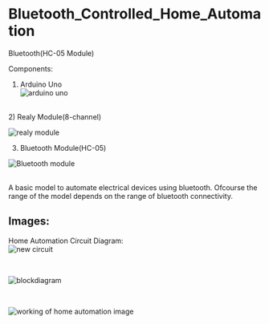 # Bluetooth_Controlled_Home_Automation
Bluetooth(HC-05 Module)

Components:
<br>
1) Arduino Uno<br>
![arduino uno](https://user-images.githubusercontent.com/91725049/163073296-73304f60-cdca-45a5-8092-c10be68120c2.jpg)
<br>
2) Realy Module(8-channel)
<br>

![realy module](https://user-images.githubusercontent.com/91725049/163074206-be89d29e-355c-4c08-afa4-b261155806e8.jpg)

3) Bluetooth Module(HC-05)<br>
 
![Bluetooth module](https://user-images.githubusercontent.com/91725049/163074012-7b112643-c32c-434c-9164-df59c572a452.jpg)


<br>
A basic model to automate electrical devices using bluetooth.
Ofcourse the range of the model depends on the range of bluetooth connectivity.

## Images:
Home Automation Circuit Diagram:<br>
![new circuit](https://user-images.githubusercontent.com/91725049/163074072-03a35ccb-1194-49dc-a8e9-2529012b300c.jpeg)

<br>

![blockdiagram](https://user-images.githubusercontent.com/91725049/163074068-b2b231f8-9d9b-4309-93cc-92d9082956f1.jpg)

<br>

![working of home automation image](https://user-images.githubusercontent.com/91725049/163074080-3428db84-4631-442e-8198-f3a6449c8640.jpg)
